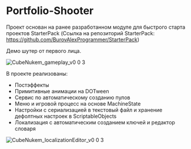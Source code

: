 # Portfolio-Shooter

Проект основан на ранее разработанном модуле для быстрого старта проектов StarterPack (Ссылка на репозиторий StarterPack: https://github.com/BurovAlexProgrammer/StarterPack)

Демо шутер от первого лица. 

![CubeNukem_gameplay_v0 0 3](https://user-images.githubusercontent.com/7298288/215088006-4fcd69c4-4e75-40d7-a37e-99f2d0782b80.gif)

В проекте реализованы:
* Постэффекты
* Примитивные анимации на DOTween
* Сервис по автоматическому созданию пулов
* Меню и игровой процесс на основе MachineState
* Настройки с сериализацией в текстовый файл и хранение дефолтных настроек в ScriptableObjects
* Локализация с автоматическим созданием ключей и редактор словаря

![CubeNukem_localizationEditor_v0 0 3](https://user-images.githubusercontent.com/7298288/215090782-34911a4d-f940-4c3f-830d-8478fe27c338.png)
